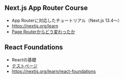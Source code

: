## Next.js App Router Course
- App Routerに対応したチュートリアル（Next.js 13.4〜）
- https://nextjs.org/learn
- [Page Routerからどう変わったか](https://zenn.dev/yamadadayo123/articles/6cb4f586de0183)

## React Foundations
- Reactの基礎
- [テストページ](https://next-dashboard-murex-pi.vercel.app/react.html)
- https://nextjs.org/learn/react-foundations
